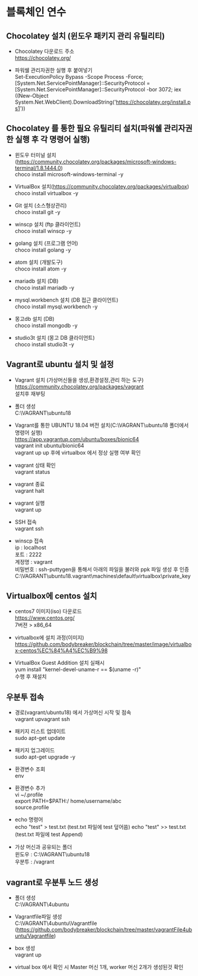 # 블록체인 연수

## Chocolatey 설치 (윈도우 패키지 관리 유틸리티)   

* Chocolatey 다운로드 주소  
https://chocolatey.org/

* 파워쉘 관리자권한 실행 후 붙여넣기  
Set-ExecutionPolicy Bypass -Scope Process -Force; [System.Net.ServicePointManager]::SecurityProtocol = [System.Net.ServicePointManager]::SecurityProtocol -bor 3072; iex ((New-Object System.Net.WebClient).DownloadString('https://chocolatey.org/install.ps1'))


## Chocolatey 를 통한 필요 유틸리티 설치(파워쉘 관리자권한 실행 후 각 명령어 실행)  

* 윈도우 터미널 설치(https://community.chocolatey.org/packages/microsoft-windows-terminal/1.8.1444.0)  
choco install microsoft-windows-terminal -y

* VirtualBox 설치(https://community.chocolatey.org/packages/virtualbox)  
choco install virtualbox -y

* Git 설치 (소스형상관리)  
choco install git -y

* winscp 설치 (ftp 클라이언트)  
choco install winscp -y

* golang 설치 (프로그램 언어)  
choco install golang -y

* atom 설치 (개발도구)  
choco install atom -y

* mariadb 설치 (DB)  
choco install mariadb -y

* mysql.workbench 설치 (DB 접근 클라이언트)  
choco install mysql.workbench -y

* 몽고db 설치 (DB)  
choco install mongodb -y

* studio3t 설치 (몽고 DB 클라이언트)  
choco install studio3t -y


## Vagrant로 ubuntu 설치 및 설정  

* Vagrant 설치 (가상머신들을 생성,환경설정,관리 하는 도구)  
https://community.chocolatey.org/packages/vagrant  
설치후 재부팅

* 폴더 생성  
C:\VAGRANT\ubuntu18


* Vagrant를 통한 UBUNTU 18.04 버전 설치(C:\VAGRANT\ubuntu18 폴더에서 명령어 실행)  
https://app.vagrantup.com/ubuntu/boxes/bionic64  
vagrant init ubuntu/bionic64  
vagrant up
up 후에 virtualbox 에서 정상 실행 여부 확인

* vagrant 상태 확인  
vagrant status

* vagrant 종료  
vagrant halt

* vagrant 실행  
vagrant up

* SSH 접속  
vagrant ssh

* winscp 접속  
   ip : localhost  
   포트 : 2222  
   계정명 : vagrant  
   비밀번호 : ssh-puttygen을 통해서 아래의 파일을 불러와 ppk 파일 생성 후 인증  
   C:\VAGRANT\ubuntu18\.vagrant\machines\default\virtualbox\private_key 


## Virtualbox에 centos 설치  

* centos7 이미지(iso) 다운로드  
https://www.centos.org/  
7버젼 > x86_64

* virtualbox에 설치 과정(이미지)  
https://github.com/bodybreaker/blockchain/tree/master/image/virtualbox-centos%EC%84%A4%EC%B9%98

* VirtualBox Guest Addition 설치 실패시  
yum install "kernel-devel-uname-r == $(uname -r)"  
수행 후 재설치


## 우분투 접속  
* 경로(vagrant/ubuntu18) 에서 가상머신 시작 및 점속  
vagrant upvagrant ssh

* 패키지 리스트 업데이트  
sudo apt-get update

* 패키지 업그레이드  
sudo apt-get upgrade -y

* 환경변수 조회  
env

* 환경변수 추가  
vi ~/.profile  
export PATH=$PATH:/ home/username/abc  
source.profile

* echo 명령어  
echo "test" > test.txt (test.txt 파일에 test 덮어씀)
echo "test" >> test.txt (test.txt 파일에 test Append)

* 가상 머신과 공유되는 폴더  
윈도우 : C:\VAGRANT\ubuntu18  
우분투 : /vagrant



## vagrant로 우분투 노드 생성
* 폴더 생성  
C:\VAGRANT\4ubuntu

* Vagrantfile파일 생성  
C:\VAGRANT\4ubuntu\Vagrantfile  
(https://github.com/bodybreaker/blockchain/tree/master/vagrantFile4ubuntu/Vagrantfile)

* box 생성  
vagrant up  

* virtual box 에서 확인 시 Master 머신 1개, worker 머신 2개가 생성된것 확인  


